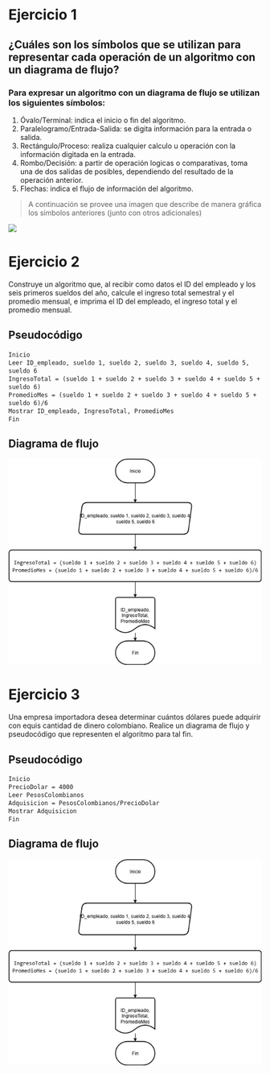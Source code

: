 # Ejercicio 1
## ¿Cuáles son los símbolos que se utilizan para representar cada operación de un algoritmo con un diagrama de flujo?

### Para expresar un algoritmo con un diagrama de flujo se utilizan los siguientes símbolos:

1. Óvalo/Terminal: indica el inicio o fin del algoritmo.
2. Paralelogramo/Entrada-Salida: se digita información para la entrada o salida.
3. Rectángulo/Proceso: realiza cualquier calculo u operación con la información digitada en la entrada.
4. Rombo/Decisión: a partir de operación logicas o comparativas, toma una de dos salidas de posibles, dependiendo del resultado de la operación anterior.
5. Flechas: indica el flujo de información del algoritmo.

> A continuación se provee una imagen que describe de manera gráfica los simbolos anteriores (junto con otros adicionales)

![](https://formacion.intef.es/aulaenabierto/pluginfile.php/4864/mod_book/chapter/5348/Simbolos.jpg)

# Ejercicio 2
Construye un algoritmo que, al recibir como datos el ID del empleado y los seis primeros sueldos del año, calcule el ingreso total semestral y el promedio mensual, e imprima el ID del empleado, el ingreso total y el promedio mensual.
## Pseudocódigo
```
Inicio
Leer ID_empleado, sueldo 1, sueldo 2, sueldo 3, sueldo 4, sueldo 5, sueldo 6
IngresoTotal = (sueldo 1 + sueldo 2 + sueldo 3 + sueldo 4 + sueldo 5 + sueldo 6)
PromedioMes = (sueldo 1 + sueldo 2 + sueldo 3 + sueldo 4 + sueldo 5 + sueldo 6)/6
Mostrar ID_empleado, IngresoTotal, PromedioMes
Fin
```

## Diagrama de flujo
![Ejercicio2](/Actividad2/images/pseudocode_ejercicio2JAS.jpg)

# Ejercicio 3
Una empresa importadora desea determinar cuántos dólares puede adquirir con equis cantidad de dinero colombiano. Realice un diagrama de flujo y pseudocódigo que representen el algoritmo para tal fin.

## Pseudocódigo 
```
Inicio
PrecioDolar = 4000
Leer PesosColombianos
Adquisicion = PesosColombianos/PrecioDolar
Mostrar Adquisicion
Fin
```

## Diagrama de flujo
![Ejercicio3](images/pseudocode_ejercicio2JAS.jpg)
